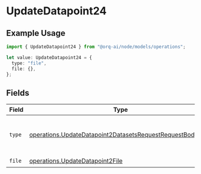 # UpdateDatapoint24

## Example Usage

```typescript
import { UpdateDatapoint24 } from "@orq-ai/node/models/operations";

let value: UpdateDatapoint24 = {
  type: "file",
  file: {},
};
```

## Fields

| Field                                                                                                                                  | Type                                                                                                                                   | Required                                                                                                                               | Description                                                                                                                            |
| -------------------------------------------------------------------------------------------------------------------------------------- | -------------------------------------------------------------------------------------------------------------------------------------- | -------------------------------------------------------------------------------------------------------------------------------------- | -------------------------------------------------------------------------------------------------------------------------------------- |
| `type`                                                                                                                                 | [operations.UpdateDatapoint2DatasetsRequestRequestBodyType](../../models/operations/updatedatapoint2datasetsrequestrequestbodytype.md) | :heavy_check_mark:                                                                                                                     | The type of the content part. Always `file`.                                                                                           |
| `file`                                                                                                                                 | [operations.UpdateDatapoint2File](../../models/operations/updatedatapoint2file.md)                                                     | :heavy_check_mark:                                                                                                                     | N/A                                                                                                                                    |